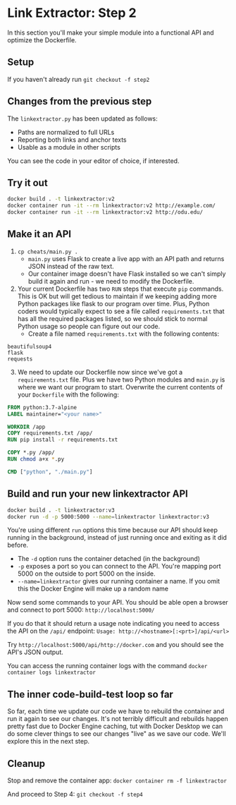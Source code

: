 # Link Extractor: Step 2

In this section you'll make your simple module into a functional API and optimize the Dockerfile.

## Setup

If you haven't already run `git checkout -f step2`

## Changes from the previous step

The `linkextractor.py` has been updated as follows:

* Paths are normalized to full URLs
* Reporting both links and anchor texts
* Usable as a module in other scripts

You can see the code in your editor of choice, if interested.


## Try it out

```bash
docker build . -t linkextractor:v2
docker container run -it --rm linkextractor:v2 http://example.com/
docker container run -it --rm linkextractor:v2 http://odu.edu/
```

## Make it an API

1. `cp cheats/main.py .`
   * `main.py` uses Flask to create a live app with an API path and returns JSON instead of the raw text.
   * Our container image doesn't have Flask installed so we can't simply build it again and run - we need to modify the Dockerfile.
2. Your current Dockerfile has two `RUN` steps that execute `pip` commands. This is OK but will get tedious to maintain if we keeping adding more Python packages like flask to our program over time. Plus, Python coders would typically expect to see a file called `requirements.txt` that has all the required packages listed, so we should stick to normal Python usage so people can figure out our code.
   * Create a file named `requirements.txt` with the following contents:

```text
beautifulsoup4
flask
requests
```

3. We need to update our Dockerfile now since we've got a `requirements.txt` file. Plus we have two Python modules and `main.py` is where we want our program to start. Overwrite the current contents of your `Dockerfile` with the following:

```Dockerfile
FROM python:3.7-alpine
LABEL maintainer="<your name>"

WORKDIR /app
COPY requirements.txt /app/
RUN pip install -r requirements.txt

COPY *.py /app/
RUN chmod a+x *.py

CMD ["python", "./main.py"]
```

## Build and run your new linkextractor API

```bash
docker build . -t linkextractor:v3
docker run -d -p 5000:5000 --name=linkextractor linkextractor:v3
```

You're using different `run` options this time because our API should keep running in the background, instead of just running once and exiting as it did before. 

* The `-d` option runs the container detached (in the background)
* `-p` exposes a port so you can connect to the API. You're mapping port 5000 on the outside to port 5000 on the inside.
* `--name=linkextractor` gives our running container a name. If you omit this the Docker Engine will make up a random name

Now send some commands to your API. You should be able open a browser and connect to port 5000:
`http://localhost:5000/`

If you do that it should return a usage note indicating you need to access the API on the `/api/` endpoint:
`Usage: http://<hostname>[:<prt>]/api/<url>`

Try `http://localhost:5000/api/http://docker.com` and you should see the API's JSON output.

You can access the running container logs with the command `docker container logs linkextractor`

## The inner code-build-test loop so far
So far, each time we update our code we have to rebuild the container and run it again to see our changes. It's not terribly difficult and rebuilds happen pretty fast due to Docker Engine caching, tut with Docker Desktop we can do some clever things to see our changes "live" as we save our code. We'll explore this in the next step.

## Cleanup
Stop and remove the container app:
`docker container rm -f linkextractor`

And proceed to Step 4:
`git checkout -f step4`

